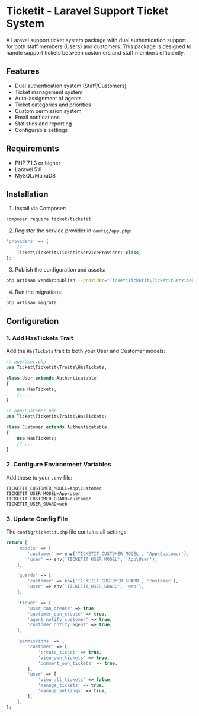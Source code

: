 # Ticketit - Laravel Support Ticket System

A Laravel support ticket system package with dual authentication support for both staff members (Users) and customers. This package is designed to handle support tickets between customers and staff members efficiently.

## Features

- Dual authentication system (Staff/Customers)
- Ticket management system
- Auto-assignment of agents
- Ticket categories and priorities
- Custom permission system
- Email notifications
- Statistics and reporting
- Configurable settings

## Requirements

- PHP 7.1.3 or higher
- Laravel 5.8
- MySQL/MariaDB

## Installation

1. Install via Composer:
```bash
composer require ticket/ticketit
```

2. Register the service provider in `config/app.php`:
```php
'providers' => [
    // ...
    Ticket\Ticketit\TicketitServiceProvider::class,
];
```

3. Publish the configuration and assets:
```bash
php artisan vendor:publish --provider="Ticket\Ticketit\TicketitServiceProvider"
```

4. Run the migrations:
```bash
php artisan migrate
```

## Configuration

### 1. Add HasTickets Trait

Add the `HasTickets` trait to both your User and Customer models:

```php
// app/User.php
use Ticket\Ticketit\Traits\HasTickets;

class User extends Authenticatable
{
    use HasTickets;
    // ...
}

// app/Customer.php
use Ticket\Ticketit\Traits\HasTickets;

class Customer extends Authenticatable
{
    use HasTickets;
    // ...
}
```

### 2. Configure Environment Variables

Add these to your `.env` file:
```env
TICKETIT_CUSTOMER_MODEL=App\Customer
TICKETIT_USER_MODEL=App\User
TICKETIT_CUSTOMER_GUARD=customer
TICKETIT_USER_GUARD=web
```

### 3. Update Config File

The `config/ticketit.php` file contains all settings:

```php
return [
    'models' => [
        'customer' => env('TICKETIT_CUSTOMER_MODEL', 'App\Customer'),
        'user' => env('TICKETIT_USER_MODEL', 'App\User'),
    ],

    'guards' => [
        'customer' => env('TICKETIT_CUSTOMER_GUARD', 'customer'),
        'user' => env('TICKETIT_USER_GUARD', 'web'),
    ],

    'ticket' => [
        'user_can_create' => true,
        'customer_can_create' => true,
        'agent_notify_customer' => true,
        'customer_notify_agent' => true,
    ],

    'permissions' => [
        'customer' => [
            'create_ticket' => true,
            'view_own_tickets' => true,
            'comment_own_tickets' => true,
        ],
        'user' => [
            'view_all_tickets' => false,
            'manage_tickets' => true,
            'manage_settings' => true,
        ],
    ],
];


